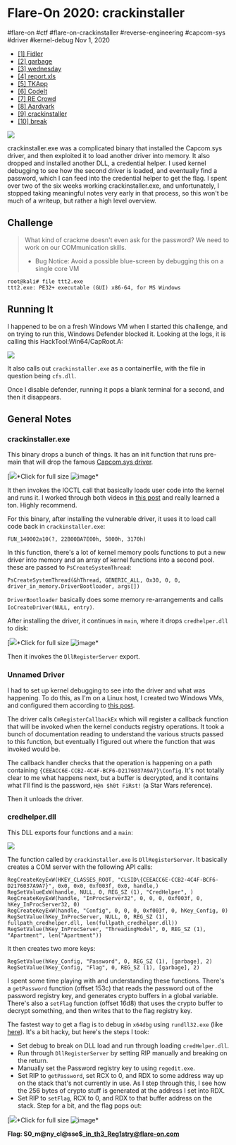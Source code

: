 

# Flare-On 2020: crackinstaller

#flare-on #ctf #flare-on-crackinstaller #reverse-engineering #capcom-sys
#driver #kernel-debug Nov 1, 2020






-   [\[1\] Fidler](/flare-on-2020/fidler)
-   [\[2\] garbage](/flare-on-2020/garbage)
-   [\[3\] wednesday](/flare-on-2020/wednesday)
-   [\[4\] report.xls](/flare-on-2020/report)
-   [\[5\] TKApp](/flare-on-2020/tkapp)
-   [\[6\] CodeIt](/flare-on-2020/codeit)
-   [\[7\] RE Crowd](/flare-on-2020/recrowd)
-   [\[8\] Aardvark](/flare-on-2020/aardvark)
-   [\[9\] crackinstaller](#)
-   [\[10\] break](/flare-on-2020/break)




![](/img/flare2020-crackinstaller-cover.png)

crackinstaller.exe was a complicated binary that installed the
Capcom.sys driver, and then exploited it to load another driver into
memory. It also dropped and installed another DLL, a credential helper.
I used kernel debugging to see how the second driver is loaded, and
eventually find a password, which I can feed into the credential helper
to get the flag. I spent over two of the six weeks working
crackinstaller.exe, and unfortunately, I stopped taking meaningful notes
very early in that process, so this won't be much of a writeup, but
rather a high level overview.

## Challenge

> What kind of crackme doesn't even ask for the password? We need to
> work on our COMmunication skills.
>
> -   Bug Notice: Avoid a possible blue-screen by debugging this on a
>     single core VM



    root@kali# file ttt2.exe 
    ttt2.exe: PE32+ executable (GUI) x86-64, for MS Windows



## Running It

I happened to be on a fresh Windows VM when I started this challenge,
and on trying to run this, Windows Defender blocked it. Looking at the
logs, it is calling this HackTool:Win64/CapRoot.A:

![](/img/image-20201001071135692.png)

It also calls out `crackinstaller.exe` as a containerfile, with the file
in question being `cfs.dll`.

Once I disable defender, running it pops a blank terminal for a second,
and then it disappears.

## General Notes

### crackinstaller.exe

This binary drops a bunch of things. It has an init function that runs
pre-main that will drop the famous [Capcom.sys
driver](https://www.exploit-db.com/exploits/40451).

[![](/img/image-20201003065732553.png)*Click
for full size
![image*](/img/image-20201003065732553.png)

It then invokes the IOCTL call that basically loads user code into the
kernel and runs it. I worked through both videos in [this
post](http://www.fuzzysecurity.com/tutorials/28.md) and really learned
a ton. Highly recommend.

For this binary, after installing the vulnerable driver, it uses it to
load call code back in `crackinstaller.exe`:



    FUN_140002a10(?, 22B00BA7E00h, 5800h, 3170h)



In this function, there's a lot of kernel memory pools functions to put
a new driver into memory and an array of kernel functions into a second
pool. these are passed to `PsCreateSystemThread`:



    PsCreateSystemThread(&hThread, GENERIC_ALL, 0x30, 0, 0, driver_in_memory.DriverBootloader, args[])



`DriverBootloader` basically does some memory re-arrangements and calls
`IoCreateDriver(NULL, entry)`.

After installing the driver, it continues in `main`, where it drops
`credhelper.dll` to disk:

[![](/img/image-20201003065412829.png)*Click
for full size
![image*](/img/image-20201003065412829.png)

Then it invokes the `DllRegisterServer` export.

### Unnamed Driver

I had to set up kernel debugging to see into the driver and what was
happening. To do this, as I'm on a Linux host, I created two Windows
VMs, and configured them according to [this
post](https://blahcat.github.io/2017/08/07/setting-up-a-windows-vm-lab-for-kernel-debugging/).

The driver calls `CmRegisterCallbackEx` which will register a callback
function that will be invoked when the kernel conducts registry
operations. It took a bunch of documentation reading to understand the
various structs passed to this function, but eventually I figured out
where the function that was invoked would be.

The callback handler checks that the operation is happening on a path
containing `{CEEACC6E-CCB2-4C4F-BCF6-D2176037A9A7}\Config`. It's not
totally clear to me what happens next, but a buffer is decrypted, and it
contains what I'll find is the password, `H@n $h0t FiRst!` (a Star Wars
reference).

Then it unloads the driver.

### credhelper.dll

This DLL exports four functions and a `main`:

![](/img/image-20201101123056018.png)

The function called by `crackinstaller.exe` is `DllRegisterServer`. It
basically creates a COM server with the following API calls:



    RegCreateKeyExW(HKEY_CLASSES_ROOT, "CLSID\{CEEACC6E-CCB2-4C4F-BCF6-D2176037A9A7}", 0x0, 0x0, 0xf003f, 0x0, handle,)
    RegSetValueExW(handle, NULL, 0, REG_SZ (1), "CredHelper", )
    RegCreateKeyExW(handle, "InProcServer32", 0, 0, 0, 0xf003f, 0, hKey_InProcServer32, 0)
    RegCreateKeyExW(handle, "Config", 0, 0, 0, 0xf003f, 0, hKey_Config, 0)
    RegSetValue(hKey_InProcServer, NULL, 0, REG_SZ (1), fullpath_credhelper.dll, len(fullpath_credhelper.dll))
    RegSetValue(hKey_InProcServer, "ThreadingModel", 0, REG_SZ (1), "Apartment", len("Apartment"))



It then creates two more keys:



    RegSetValue(hKey_Config, "Password", 0, REG_SZ (1), [garbage], 2)
    RegSetValue(hKey_Config, "Flag", 0, REG_SZ (1), [garbage], 2)



I spent some time playing with and understanding these functions.
There's a `getPassword` function (offset 153c) that reads the password
out of the password registry key, and generates crypto buffers in a
global variable. There's also a `setFlag` function (offset 16d8) that
uses the crypto buffer to decrypt something, and then writes that to the
flag registry key.

The fastest way to get a flag is to debug in `x64dbg` using
`rundll32.exe` (like
[here](https://tomrocc.medium.com/reverse-engineering-tip-analyzing-a-dll-in-x64dbg-b3005d516049)).
It's a bit hacky, but here's the steps I took:

-   Set debug to break on DLL load and run through loading
    `credHelper.dll`.
-   Run through `DllRegisterServer` by setting RIP manually and breaking
    on the return.
-   Manually set the Password registry key to using `regedit.exe`.
-   Set RIP to `getPassword`, set RCX to 0, and RDX to some address way
    up on the stack that's not currently in use. As I step through this,
    I see how the 256 bytes of crypto stuff is generated at the address
    I set into RDX.
-   Set RIP to `setFlag`, RCX to 0, and RDX to that buffer address on
    the stack. Step for a bit, and the flag pops out:

[![](/img/image-20201101125758217.png)*Click
for full size
![image*](/img/image-20201101125758217.png)

**Flag: S0_m@ny_cl@sse\$\_in_th3_Reg1stry@flare-on.com**





